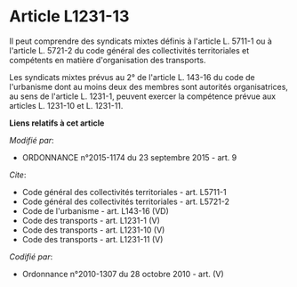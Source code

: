 # Article L1231-13

Il peut comprendre des syndicats mixtes définis à l'article L. 5711-1 ou à l'article L. 5721-2 du code général des
collectivités territoriales et compétents en matière d'organisation des transports. 

Les syndicats mixtes prévus au 2° de l'article L. 143-16 du code de l'urbanisme dont au moins deux des membres sont autorités
organisatrices, au sens de l'article L. 1231-1, peuvent exercer la compétence prévue aux articles L. 1231-10 et L. 1231-11.

**Liens relatifs à cet article**

_Modifié par_:

  - ORDONNANCE n°2015-1174 du 23 septembre 2015 - art. 9

_Cite_:

  - Code général des collectivités territoriales - art. L5711-1
  - Code général des collectivités territoriales - art. L5721-2
  - Code de l'urbanisme - art. L143-16 (VD)
  - Code des transports - art. L1231-1 (V)
  - Code des transports - art. L1231-10 (V)
  - Code des transports - art. L1231-11 (V)

_Codifié par_:

  - Ordonnance n°2010-1307 du 28 octobre 2010 - art. (V)
